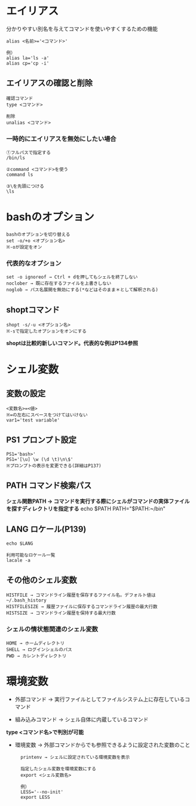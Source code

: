 # エイリアス
分かりやすい別名を与えてコマンドを使いやすくするための機能

    alias <名前>='<コマンド>'
    
    例）
    alias la='ls -a'
    alias cp='cp -i'

## エイリアスの確認と削除

    確認コマンド
    type <コマンド>
    
    削除
    unalias <コマンド>

### 一時的にエイリアスを無効にしたい場合
    ①フルパスで指定する
    /bin/ls
    
    ②command <コマンド>を使う
    command ls
    
    ③\を先頭につける
    \ls

# bashのオプション

    bashのオプションを切り替える
    set -o/+o <オプション名>
    ※-oが設定をオン

### 代表的なオプション
    set -o ignoreof → Ctrl + dを押してもシェルを終了しない
    noclober → 既に存在するファイルを上書きしない
    noglob → パス名展開を無効にする(*などはそのまま＊として解釈される)

## shoptコマンド

    shopt -s/-u <オプション名>
    ※-sで指定したオプションをオンにする

**shoptは比較的新しいコマンド。代表的な例はP134参照**

# シェル変数

## 変数の設定
    <変数名>=<値>
    ※=の左右にスペースをつけてはいけない
    var1='test variable'

## PS1 プロンプト設定
    PS1='bash>'
    PS1='[\u] \w (\d \t)\n\$'
    ※プロンプトの表示を変更できる(詳細はP137)

## PATH コマンド検索パス
**シェル関数PATH → コマンドを実行する際にシェルがコマンドの実体ファイルを探すディレクトリを指定する**
    echo $PATH
    PATH="$PATH:~/bin"

## LANG ロケール(P139)
    echo $LANG
    
    利用可能なロケール一覧
    lacale -a

## その他のシェル変数
    HISTFILE → コマンドライン履歴を保存するファイル名。デフォルト値は~/.bash_history
    HISTFILESIZE → 履歴ファイルに保存するコマンドライン履歴の最大行数
    HISTSIZE → コマンドライン履歴を保持する最大行数

### シェルの情状態関連のシェル変数
    HOME → ホームディレクトリ
    SHELL → ログインシェルのパス
    PWD → カレントディレクトリ

# 環境変数
- 外部コマンド → 実行ファイルとしてファイルシステム上に存在しているコマンド
  
- 組み込みコマンド → シェル自体に内蔵しているコマンド

**type <コマンド名>で判別が可能**

- 環境変数 → 外部コマンドからでも参照できるように設定された変数のこと

        printenv → シェルに設定されている環境変数を表示
        
        指定したシェル変数を環境変数にする
        export <シェル変数名>
        
        例）
        LESS='--no-init'
        export LESS
